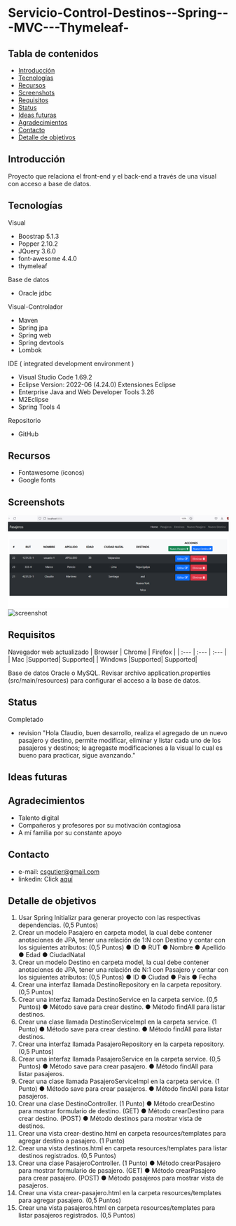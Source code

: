 # Servicio-Control-Destinos--Spring---MVC---Thymeleaf-

## Tabla de contenidos
* [Introducción](#introducción)
* [Tecnologías](#tecnologías)
* [Recursos](#recursos)
* [Screenshots](#screenshots)
* [Requisitos](#requisitos)
* [Status](#status)
* [Ideas futuras](#ideas-futuras)
* [Agradecimientos](#agradecimientos)
* [Contacto](#contacto)
* [Detalle de objetivos](#detalle-de-objetivos)

##  Introducción
 
Proyecto que relaciona el front-end y el back-end a través de una visual con acceso a base de datos. 


##  Tecnologías

Visual

* Boostrap 5.1.3
* Popper 2.10.2 
* JQuery 3.6.0
* font-awesome 4.4.0
* thymeleaf

Base de datos

* Oracle jdbc

Visual-Controlador

* Maven
* Spring jpa
* Spring web
* Spring devtools
* Lombok

IDE ( integrated development environment )

* Visual Studio Code 1.69.2
* Eclipse Version: 2022-06 (4.24.0)
Extensiones Eclipse
* Enterprise Java and Web Developer Tools 3.26
* M2Eclipse
* Spring Tools 4



Repositorio

* GitHub



##  Recursos

* Fontawesome (iconos)
* Google fonts

##  Screenshots

![screenshot2](https://raw.githubusercontent.com/csgutierm/Servicio-Control-Destinos--Spring---MVC---Thymeleaf-/main/assets/Home.PNG)
![screenshot](https://raw.githubusercontent.com/csgutierm/Servicio-Control-Destinos--Spring---MVC---Thymeleaf-/main/assets/img/Screenshoot.PNG)



##  Requisitos

Navegador web actualizado
| Browser | Chrome  | Firefox  |
| :---    | :---    | :---     |
| Mac     |Supported| Supported|
| Windows |Supported| Supported|
 
Base de datos Oracle o MySQL.
Revisar archivo application.properties (src/main/resources) para configurar el acceso a la base de datos.

##  Status

Completado

* revision
"Hola Claudio, buen desarrollo, realiza el agregado de un nuevo pasajero y destino, permite modificar, eliminar y listar cada uno de los pasajeros y destinos; le agregaste modificaciones a la visual lo cual es bueno para practicar, sigue avanzando."

##  Ideas futuras

##  Agradecimientos

* Talento digital
* Compañeros y profesores por su motivación contagiosa
* A mí familia por su constante apoyo

##  Contacto

* e-mail: csgutier@gmail.com
* linkedin: Click [aquí](https://www.linkedin.com/in/claudio-guti%C3%A9rrez-a20739206/)

## Detalle de objetivos
1. Usar Spring Initializr para generar proyecto con las respectivas dependencias.
(0,5 Puntos)
2. Crear un modelo Pasajero en carpeta model, la cual debe contener anotaciones de JPA,
tener una relación de 1:N con Destino y contar con los siguientes atributos: (0,5 Puntos)
● ID
● RUT
● Nombre
● Apellido
● Edad
● CiudadNatal
3. Crear un modelo Destino en carpeta model, la cual debe contener anotaciones de JPA,
tener una relación de N:1 con Pasajero y contar con los siguientes atributos:
(0,5 Puntos)
● ID
● Ciudad
● Pais
● Fecha
4. Crear una interfaz llamada DestinoRepository en la carpeta repository. (0,5 Puntos)
5. Crear una interfaz llamada DestinoService en la carpeta service. (0,5 Puntos)
● Método save para crear destino.
● Método findAll para listar destinos.
6. Crear una clase llamada DestinoServiceImpl en la carpeta service. (1 Punto)
● Método save para crear destino.
● Método findAll para listar destinos.
7. Crear una interfaz llamada PasajeroRepository en la carpeta repository. (0,5 Puntos)
8. Crear una interfaz llamada PasajeroService en la carpeta service. (0,5 Puntos)
● Método save para crear pasajero.
● Método findAll para listar pasajeros.
9. Crear una clase llamada PasajeroServiceImpl en la carpeta service. (1 Punto)
● Método save para crear pasajeros.
● Método findAll para listar pasajeros.
10. Crear una clase DestinoController. (1 Punto)
● Método crearDestino para mostrar formulario de destino. (GET)
● Método crearDestino para crear destino. (POST)
● Método destinos para mostrar vista de destinos.
11. Crear una vista crear-destino.html en carpeta resources/templates para agregar destino
a pasajero. (1 Punto)
12. Crear una vista destinos.html en carpeta resources/templates para listar destinos
registrados. (0,5 Puntos)
13. Crear una clase PasajeroController. (1 Punto)
● Método crearPasajero para mostrar formulario de pasajero. (GET)
● Método crearPasajero para crear pasajero. (POST)
● Método pasajeros para mostrar vista de pasajeros.
14. Crear una vista crear-pasajero.html en la carpeta resources/templates para agregar
pasajero. (0,5 Puntos)
15. Crear una vista pasajeros.html en carpeta resources/templates para listar pasajeros
registrados. (0,5 Puntos)
